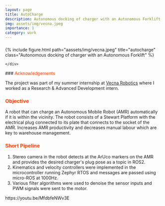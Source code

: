 ```yaml
---
layout: page
title: AutoCharge
description: Autonomous docking of charger with an Autonomous Forklift
img: assets/img/vecna.jpeg
importance: 1
category: work
---
```


### <span style="color:#ff4703"></span>

<div class="row">
    <div class="col-sm mt-3 mt-md-0">
    {% include figure.html path="aassets/img/vecna.jpeg" title="autocharge" class="Autonomous docking of charger with an Autonomous Forklift" %}

    </div>

</div>
### <span style="color:#ff4703">Acknowledgements</span>

The project was part of my summer internship at [Vecna Robotics](https://www.vecnarobotics.com/) where I worked as a Research & Advanced Development intern.

### <span style="color:#ff4703">Objective</span>

A robot that can charge an Autonomous Mobile Robot (AMR) automatically if it is within the vicinity. The robot consists of a Stewart Platform with the electrical plug connected to its plate that connects to the socket of the AMR. Increases AMR productivity and decreases manual labour which are key to warehouse management.

### <span style="color:#ff4703">Short Pipeline</span>

1. Stereo camera in the robot detects at the ArUco markers on the AMR and provides the desired charger's plug pose as a topic in ROS2.<br />
2. Kinematics and velocity controllers were implemented in the microcontroller running Zephyr RTOS and messages are passed using micro-ROS at 1000Hz. <br />
3. Various filter algorithms were used to denoise the sensor inputs and PWM signals were sent to the motor. <br />

<div class="row justify-content-sm-center">
https://youtu.be/MfdbfeNWv3E
</div>
